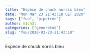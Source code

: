 ```yaml
---
title: "Espèce de chuck norris bleu"
date: "Mon Mar 23 21:43:18 CET 2020"
tags: ["fuu", "pipotron"]
author: m1ch3l
categories: ["generated"]
slug: "fuu/2020-03-23-21:43:18"
---
```


Espèce de chuck norris bleu
